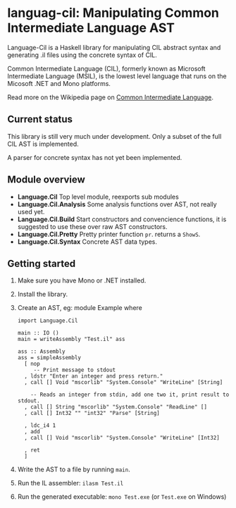 languag-cil: Manipulating Common Intermediate Language AST
===========================================================

Language-Cil is a Haskell library for manipulating CIL abstract syntax and
generating .il files using the concrete syntax of CIL.

Common Intermediate Language (CIL), formerly known as Microsoft Intermediate
Language (MSIL), is the lowest level language that runs on the Micosoft .NET
and Mono platforms.

Read more on the Wikipedia page on 
[Common Intermediate Language](http://en.wikipedia.org/wiki/Common_Intermediate_Language).


Current status
--------------

This library is still very much under development.
Only a subset of the full CIL AST is implemented.

A parser for concrete syntax has not yet been implemented.


Module overview
---------------

 - **Language.Cil** Top level module, reexports sub modules
 - **Language.Cil.Analysis** Some analysis functions over AST, not really used
   yet.
 - **Language.Cil.Build** Start constructors and convencience functions, it is
   suggested to use these over raw AST constructors.
 - **Language.Cil.Pretty** Pretty printer function `pr`. returns a `ShowS`.
 - **Language.Cil.Syntax** Concrete AST data types.


Getting started
---------------

 1. Make sure you have Mono or .NET installed.
 2. Install the library.
 3. Create an AST, eg:
        module Example where
        
        import Language.Cil
        
        main :: IO ()
        main = writeAssembly "Test.il" ass

        ass :: Assembly
        ass = simpleAssembly
          [ nop
             -- Print message to stdout
          , ldstr "Enter an integer and press return."
          , call [] Void "mscorlib" "System.Console" "WriteLine" [String]
          
            -- Reads an integer from stdin, add one two it, print result to stdout.
          , call [] String "mscorlib" "System.Console" "ReadLine" []
          , call [] Int32 "" "int32" "Parse" [String]
          
          , ldc_i4 1
          , add
          , call [] Void "mscorlib" "System.Console" "WriteLine" [Int32]
          
          , ret
          ]
 4. Write the AST to a file by running `main`.
 5. Run the IL assembler: `ilasm Test.il`
 6. Run the generated executable: `mono Test.exe` (or `Test.exe` on Windows)

